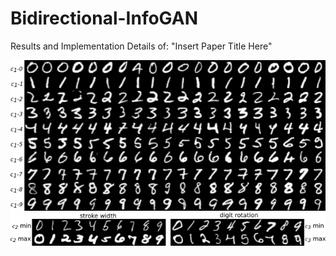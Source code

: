 # Bidirectional-InfoGAN
Results and Implementation Details of: "Insert Paper Title Here"


![](./imgs/imgs_paper/mnist/mnist_disc.png)
![](./imgs/imgs_paper/mnist/mnist_cont.png)
